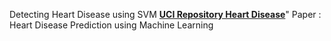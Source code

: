 Detecting Heart Disease using SVM **[UCI Repository Heart Disease](https://archive.ics.uci.edu/ml/datasets/Heart+Disease)**"
Paper : Heart Disease Prediction using Machine Learning